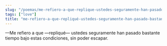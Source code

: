 ```yaml
---
slug: "/poemas/me-refiero-a-que-replique-ustedes-seguramente-han-pasado-bastante-tiempo-bajo-estas-condiciones"
tags: ["love"]
title: "me-refiero-a-que-repliqué-ustedes-seguramente-han-pasado-bastante-tiempo-bajo-estas-condiciones"
---
```

—Me refiero a que —repliqué— ustedes seguramente han pasado bastante tiempo bajo estas condiciones, sin poder escapar.